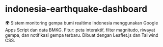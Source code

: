 # indonesia-earthquake-dashboard
🌍 Sistem monitoring gempa bumi realtime Indonesia menggunakan Google Apps Script dan data BMKG. Fitur: peta interaktif, filter magnitudo, riwayat gempa, dan notifikasi gempa terbaru. Dibuat dengan Leaflet.js dan Tailwind CSS.
